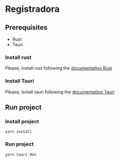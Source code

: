 # Registradora
## Prerequisites
- Rust
- Tauri

### Install rust
Please, install rust following the [documentation Rust](https://www.rust-lang.org/tools/install)

### Install Tauri
Please, isntall tauri following the [documentation Tauri](https://tauri.app/v1/guides/getting-started/tauri-cli)

## Run project
### Install project
```pwsh
yarn install
```

### Run project
```pwsh
yarn tauri dev
```